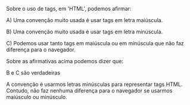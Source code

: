 Sobre o uso de tags, em 'HTML', podemos afirmar:

A) Uma convenção muito usada é usar tags em letra maiúscula.

B) Uma convenção muito usada é usar tags em letra minúscula.

C) Podemos usar tanto tags em maiúscula ou em minúscula que não faz diferença para o navegador.

Sobre as afirmativas acima podemos dizer que:

B e C são verdadeiras

A convenção é usarmos letras minúsculas para representar tags HTML. Contudo, não faz nenhuma diferença para o navegador se usarmos maiúsculo ou minúsculo.